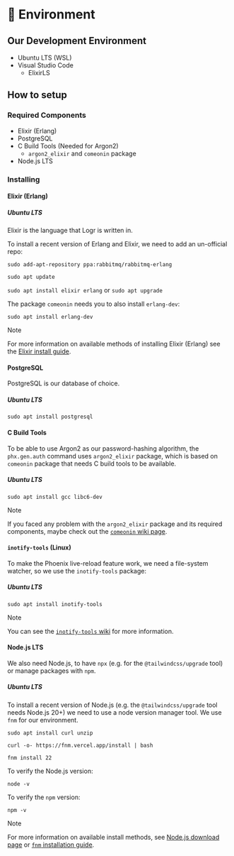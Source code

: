 # 🌁 Environment

## Our Development Environment
- Ubuntu LTS (WSL)
- Visual Studio Code
    - ElixirLS

## How to setup

### Required Components
- Elixir (Erlang)
- PostgreSQL
- C Build Tools (Needed for Argon2)
    - `argon2_elixir` and `comeonin` package
- Node.js LTS

### Installing

#### Elixir (Erlang)

##### Ubuntu LTS
Elixir is the language that Logr is written in.

To install a recent version of Erlang and Elixir, we need to add an un-official repo:

`sudo add-apt-repository ppa:rabbitmq/rabbitmq-erlang`

`sudo apt update`

`sudo apt install elixir erlang` or `sudo apt upgrade`

The package `comeonin` needs you to also install `erlang-dev`:

`sudo apt install erlang-dev`

> [!NOTE]
> For more information on available methods of installing Elixir (Erlang) see the [Elixir install guide](https://elixir-lang.org/install.html).

#### PostgreSQL
PostgreSQL is our database of choice.

##### Ubuntu LTS

`sudo apt install postgresql`

#### C Build Tools
To be able to use Argon2 as our password-hashing algorithm, the `phx.gen.auth` command uses `argon2_elixir` package, which is based on `comeonin` package that needs C build tools to be available.

##### Ubuntu LTS

`sudo apt install gcc libc6-dev`

> [!NOTE]
> If you faced any problem with the `argon2_elixir` package and its required components, maybe check out the [`comeonin` wiki page](https://github.com/riverrun/comeonin/wiki/Requirements).

#### `inotify-tools` (Linux)

To make the Phoenix live-reload feature work, we need a file-system watcher, so we use the `inotify-tools` package:

##### Ubuntu LTS

`sudo apt install inotify-tools`

> [!NOTE]
> You can see the [`inotify-tools` wiki](https://github.com/inotify-tools/inotify-tools/wiki) for more information.

#### Node.js LTS

We also need Node.js, to have `npx` (e.g. for the `@tailwindcss/upgrade` tool) or manage packages with `npm`.

##### Ubuntu LTS

To install a recent version of Node.js (e.g. the `@tailwindcss/upgrade` tool needs Node.js 20+) we need to use a node version manager tool. We use `fnm` for our environment.

`sudo apt install curl unzip`

`curl -o- https://fnm.vercel.app/install | bash`

`fnm install 22`

To verify the Node.js version:

`node -v` 

To verify the `npm` version:

`npm -v`

> [!NOTE]
> For more information on available install methods, see [Node.js download page](https://nodejs.org/en/download) or [`fnm` installation guide](https://github.com/Schniz/fnm#installation).
